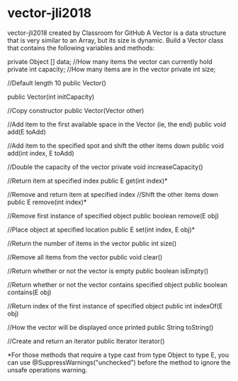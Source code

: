 # vector-jli2018
vector-jli2018 created by Classroom for GitHub
A Vector is a data structure that is very similar to an Array, but its size is dynamic. Build a Vector class that contains the following variables and methods:

private Object [] data;
//How many items the vector can currently hold
private int capacity;
//How many items are in the vector
private int size;

//Default length 10
public Vector()

public Vector(int initCapacity)

//Copy constructor
public Vector(Vector<E> other)

//Add item to the first available space in the Vector (ie, the end)
public void add(E toAdd)

//Add item to the specified spot and shift the other items down
public void add(int index, E toAdd)

//Double the capacity of the vector
private void increaseCapacity()

//Return item at specified index
public E get(int index)*

//Remove and return item at specified index
//Shift the other items down
public E remove(int index)*

//Remove first instance of specified object
public boolean remove(E obj)

//Place object at specified location
public E set(int index, E obj)*

//Return the number of items in the vector
public int size()

//Remove all items from the vector
public void clear()

//Return whether or not the vector is empty
public boolean isEmpty()

//Return whether or not the vector contains specified object
public boolean contains(E obj)

//Return index of the first instance of specified object
public int indexOf(E obj)

//How the vector will be displayed once printed
public String toString()

//Create and return an iterator
public Iterator<E> iterator()

*For those methods that require a type cast from type Object to type E, you can use @SuppressWarnings("unchecked") before the method to ignore the unsafe operations warning.

